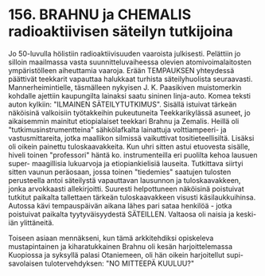 


    
# 156. BRAHNU ja CHEMALIS radioaktiivisen säteilyn tutkijoina 
Jo 50-luvulla hölistiin radioaktiivisuuden vaaroista julkisesti. Pelättiin jo silloin maailmassa vasta suunnitteluvaiheessa 
olevien atomivoimalaitosten ympäristölleen aiheuttamia vaaroja. Erään TEMPAUKSEN yhteydessä päättivät teekkarit 
vapauttaa halukkaat turhista säteilyhuolista seuraavasti. Mannerheimintielle, täsmälleen nykyisen J. K. Paasikiven 
muistomerkin kohdalle ajettiin kaupungilta lainaksi saatu sininen linja-auto. Komea teksti auton kylkiin: "ILMAINEN 
SÄTEILYTUTKIMUS". Sisällä istuivat tärkeän näköisinä valkoisiin työtakkeihin pukeutuneita Teekkarikylässä 
asuneet, jo aikaisemmin mainitut etiopialaiset teekkari Brahnu ja Zemalis. Heillä oli "tutkimusinstrumentteina" 
sähkölafkalta lainattuja volttiampeeri- ja vastusmittareita, jotka maallikon silmissä vaikuttivat tositieteellisiltä. Lisäksi 
oli oikein painettu tuloskaavakkeita. Kun uhri sitten astui etuovesta sisälle, hiveli toinen "professori" häntä ko. 
instrumenteilla eri puolilta kehoa lausuen super- maagillisia lukuarvoja ja etiopiankielisiä lauseita. Tutkittava siirtyi 
sitten vaunun peräosaan, jossa toinen "tiedemies" saatujen tulosten perusteella antoi säteilystä vapauttavan lausunnon 
ja tuloskaavakkeen, jonka arvokkaasti allekirjoitti.  Suuresti helpottuneen näköisinä poistuivat tutkitut paikalta 
tallettaen tärkeän tuloskaavakkeen visusti käsilaukkuihinsa. Autossa kävi tempauspäivän aikana lähes pari sataa 
henkilöä - jotka poistuivat paikalta tyytyväisyydestä SÄTEILLEN. Valtaosa oli naisia ja keski-iän ylittäneitä. 

Toiseen asiaan mennäkseni, kun tämä arkkitehdiksi opiskeleva mustapintainen ja kiharatukkainen Brahnu oli kesän 
harjoittelemassa Kuopiossa ja syksyllä palasi Otaniemeen, oli hän oikein harjoitellut supi-savolaisen tulotervehdyksen: 
"NO MITTEEPÄ KUULUU?" 

